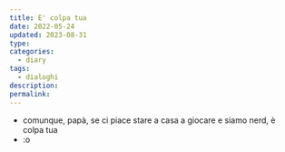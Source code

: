 ```yaml
---
title: E' colpa tua
date: 2022-05-24
updated: 2023-08-31
type: 
categories:
  - diary
tags:
  - dialoghi
description: 
permalink: 
---
```

- comunque, papà, se ci piace stare a casa a giocare e siamo nerd, è colpa tua  
- :o
